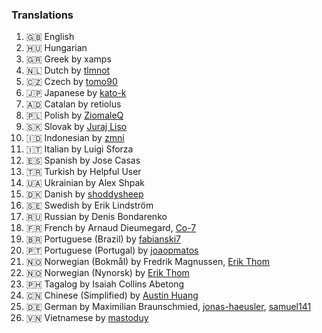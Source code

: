 ### Translations
1. 🇬🇧 English
2. 🇭🇺 Hungarian
3. 🇬🇷 Greek by xamps
4. 🇳🇱 Dutch by [tlmnot](https://github.com/tlmnot)
5. 🇨🇿 Czech by [tomo90](https://github.com/tomo90)
6. 🇯🇵 Japanese by [kato-k](https://github.com/kato-k)
7. 🇦🇩 Catalan by retiolus
8. 🇵🇱 Polish by [ZiomaleQ](https://github.com/ZiomaleQ)
9. 🇸🇰 Slovak by [Juraj Liso](https://github.com/LiJu09)
10. 🇮🇩 Indonesian by [zmni](https://github.com/zmni)
11. 🇮🇹 Italian by Luigi Sforza
12. 🇪🇸 Spanish by Jose Casas
13. 🇹🇷 Turkish by Helpful User
14. 🇺🇦 Ukrainian by Alex Shpak
15. 🇩🇰 Danish by [shoddysheep](https://github.com/shoddysheep)
16. 🇸🇪 Swedish by Erik Lindström
17. 🇷🇺 Russian by Denis Bondarenko
18. 🇫🇷 French by Arnaud Dieumegard, [Co-7](https://github.com/Co-7)
19. 🇧🇷 Portuguese (Brazil) by [fabianski7](https://github.com/fabianski7)
20. 🇵🇹 Portuguese (Portugal) by [joaopmatos](https://github.com/joaopmatos)
21. 🇳🇴 Norwegian (Bokmål) by Fredrik Magnussen, [Erik Thom](https://github.com/erikthm)
22. 🇳🇴 Norwegian (Nynorsk) by [Erik Thom](https://github.com/erikthm)
23. 🇵🇭 Tagalog by Isaiah Collins Abetong
24. 🇨🇳 Chinese (Simplified) by [Austin Huang](https://github.com/austinhuang0131)
25. 🇩🇪 German by Maximilian Braunschmied, [jonas-haeusler](https://github.com/jonas-haeusler), [samuel141](https://github.com/samuel141)
26. 🇻🇳 Vietnamese by [mastoduy](https://github.com/mastoduy)